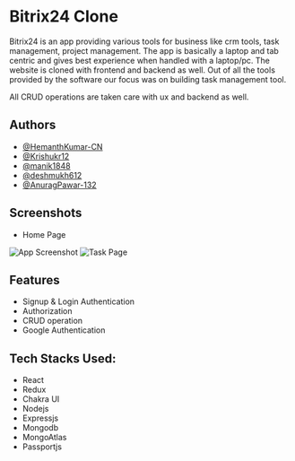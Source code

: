 
# Bitrix24 Clone
Bitrix24 is an app providing various tools for business like crm tools, task management, project management. The app is basically a laptop and tab centric
and gives best experience when handled with a laptop/pc. The website is cloned with frontend and backend as well. Out of all the tools provided by the software 
our focus was on building task management tool.

All CRUD operations are taken care with ux and backend as well.


## Authors

- [@HemanthKumar-CN](https://github.com/HemanthKumar-CN)
- [@Krishukr12](https://github.com/Krishukr12)
- [@manik1848](https://github.com/manik1848)
- [@deshmukh612](https://github.com/deshmukh612)
- [@AnuragPawar-132](https://github.com/AnuragPawar-132)


## Screenshots

- Home Page

![App Screenshot](https://i.ibb.co/Qcg4YgG/Screenshot-164.png)
![Task Page](https://i.ibb.co/g3cdwbr/Screenshot-165.png)


## Features

- Signup & Login Authentication
- Authorization
- CRUD operation
- Google Authentication


## Tech Stacks Used:

- React
- Redux
- Chakra UI
- Nodejs
- Expressjs
- Mongodb
- MongoAtlas
- Passportjs


